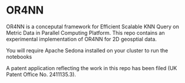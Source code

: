 # OR4NN

OR4NN is a conceputal framework for Efficient Scalable KNN Query on Metric Data in Parallel Computing Platform. This repo contains an experimental implementation of OR4NN for 2D geosptial data.

You will require Apache Sedona installed on your cluster to run the notebooks

A patent application reflecting the work in this repo has been filed (UK Patent Office No. 2411135.3).
